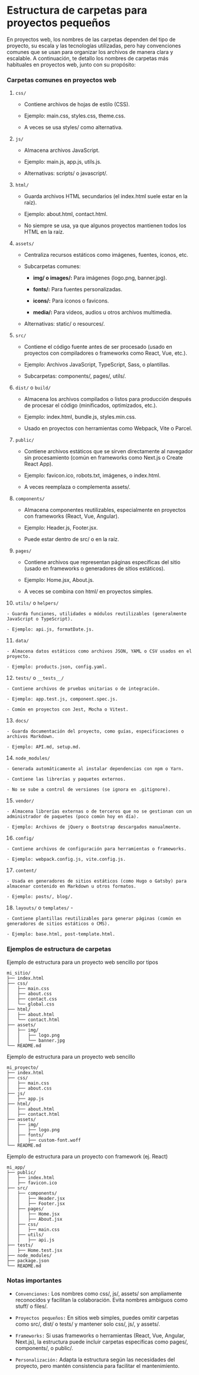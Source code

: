 # Estructura de carpetas para proyectos pequeños

En proyectos web, los nombres de las carpetas dependen del tipo de proyecto, su escala y las tecnologías utilizadas, pero hay convenciones comunes que se usan para organizar los archivos de manera clara y escalable. A continuación, te detallo los nombres de carpetas más habituales en proyectos web, junto con su propósito:

### Carpetas comunes en proyectos web

1.  `css/`
    
    - Contiene archivos de hojas de estilo (CSS).
        
    - Ejemplo: main.css, styles.css, theme.css.
        
    - A veces se usa styles/ como alternativa.
        
2.  `js/`
    
    - Almacena archivos JavaScript.
        
    - Ejemplo: main.js, app.js, utils.js.
        
    - Alternativas: scripts/ o javascript/.
        
3.  `html/`
    
    - Guarda archivos HTML secundarios (el index.html suele estar en la raíz).
        
    - Ejemplo: about.html, contact.html.
        
    - No siempre se usa, ya que algunos proyectos mantienen todos los HTML en la raíz.
        
4.  `assets/`
    
    - Centraliza recursos estáticos como imágenes, fuentes, íconos, etc.
        
    - Subcarpetas comunes:
        
      - **img/ o images/:** Para imágenes (logo.png, banner.jpg).
            
      - **fonts/:** Para fuentes personalizadas.
            
      - **icons/:** Para íconos o favicons.
            
      - **media/:** Para videos, audios u otros archivos multimedia.
            
    - Alternativas: static/ o resources/.
        
5.  `src/`
    
    - Contiene el código fuente antes de ser procesado (usado en proyectos con compiladores o frameworks como React, Vue, etc.).
        
    - Ejemplo: Archivos JavaScript, TypeScript, Sass, o plantillas.
        
    - Subcarpetas: components/, pages/, utils/.
        
6.  `dist/` o `build/`
    
    - Almacena los archivos compilados o listos para producción después de procesar el código (minificados, optimizados, etc.).
        
    - Ejemplo: index.html, bundle.js, styles.min.css.
        
    - Usado en proyectos con herramientas como Webpack, Vite o Parcel.
        
7.  `public/`
    
    - Contiene archivos estáticos que se sirven directamente al navegador sin procesamiento (común en frameworks como Next.js o Create React App).
        
    - Ejemplo: favicon.ico, robots.txt, imágenes, o index.html.
        
    - A veces reemplaza o complementa assets/.
        
8.  `components/`
    
    - Almacena componentes reutilizables, especialmente en proyectos con frameworks (React, Vue, Angular).
        
    - Ejemplo: Header.js, Footer.jsx.
        
    - Puede estar dentro de src/ o en la raíz.
        
9.  `pages/`
    
    - Contiene archivos que representan páginas específicas del sitio (usado en frameworks o generadores de sitios estáticos).
    
    - Ejemplo: Home.jsx, About.js.
    
    - A veces se combina con html/ en proyectos simples.
        
10.  `utils/` o `helpers/`
    
    - Guarda funciones, utilidades o módulos reutilizables (generalmente JavaScript o TypeScript).
    
    - Ejemplo: api.js, formatDate.js.
    

11.  `data/`
    
    - Almacena datos estáticos como archivos JSON, YAML o CSV usados en el proyecto.
        
    - Ejemplo: products.json, config.yaml.
        
12.  `tests/` o `__tests__/`
    
    - Contiene archivos de pruebas unitarias o de integración.
        
    - Ejemplo: app.test.js, component.spec.js.
        
    - Común en proyectos con Jest, Mocha o Vitest.
        
13.  `docs/`
    
    - Guarda documentación del proyecto, como guías, especificaciones o archivos Markdown.
        
    - Ejemplo: API.md, setup.md.
        
14.  `node_modules/`
    
    - Generada automáticamente al instalar dependencias con npm o Yarn.
        
    - Contiene las librerías y paquetes externos.
        
    - No se sube a control de versiones (se ignora en .gitignore).
        
15.  `vendor/`
    
    - Almacena librerías externas o de terceros que no se gestionan con un administrador de paquetes (poco común hoy en día).
        
    - Ejemplo: Archivos de jQuery o Bootstrap descargados manualmente.
        
16.  `config/`
    
    - Contiene archivos de configuración para herramientas o frameworks.
        
    - Ejemplo: webpack.config.js, vite.config.js.
        
17.  `content/`
    
    - Usada en generadores de sitios estáticos (como Hugo o Gatsby) para almacenar contenido en Markdown u otros formatos.
        
    - Ejemplo: posts/, blog/.
        
18.  `layouts/` o `templates/` -          
    
    - Contiene plantillas reutilizables para generar páginas (común en generadores de sitios estáticos o CMS).
        
    - Ejemplo: base.html, post-template.html.

### Ejemplos de estructura de carpetas

Ejemplo de estructura para un proyecto web sencillo por tipos

```text
mi_sitio/
├── index.html
├── css/
│   ├── main.css
│   ├── about.css
│   ├── contact.css
│   └── global.css
├── html/
│   ├── about.html
│   └── contact.html
├── assets/
│   ├── img/
│   │   ├── logo.png
│   │   └── banner.jpg
└── README.md
```

Ejemplo de estructura para un proyecto web sencillo

```text
mi_proyecto/
├── index.html
├── css/
│   ├── main.css
│   ├── about.css
├── js/
│   ├── app.js
├── html/
│   ├── about.html
│   ├── contact.html
├── assets/
│   ├── img/
│   │   ├── logo.png
│   ├── fonts/
│   │   ├── custom-font.woff
└── README.md
```

Ejemplo de estructura para un proyecto con framework (ej. React)

```text
mi_app/
├── public/
│   ├── index.html
│   ├── favicon.ico
├── src/
│   ├── components/
│   │   ├── Header.jsx
│   │   ├── Footer.jsx
│   ├── pages/
│   │   ├── Home.jsx
│   │   ├── About.jsx
│   ├── css/
│   │   ├── main.css
│   ├── utils/
│   │   ├── api.js
├── tests/
│   ├── Home.test.jsx
├── node_modules/
├── package.json
└── README.md
```

### Notas importantes

-   `Convenciones:` Los nombres como css/, js/, assets/ son ampliamente reconocidos y facilitan la colaboración. Evita nombres ambiguos como stuff/ o files/.
    
-   `Proyectos pequeños:` En sitios web simples, puedes omitir carpetas como src/, dist/ o tests/ y mantener solo css/, js/, y assets/.
    
-   `Frameworks:` Si usas frameworks o herramientas (React, Vue, Angular, Next.js), la estructura puede incluir carpetas específicas como pages/, components/, o public/.
    
-   `Personalización:` Adapta la estructura según las necesidades del proyecto, pero mantén consistencia para facilitar el mantenimiento.